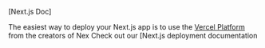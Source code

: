 

[Next.js Doc] 
  
The easiest way to deploy your Next.js app is to use the [Vercel Platform](https://vercel.com/new?utm_medium=default-template&filter=next.js&utm_source=ceate-next-app&ut_campaign=reate-next-apprade) from the creators of Nex
Check out our [Next.js deployment documentation
